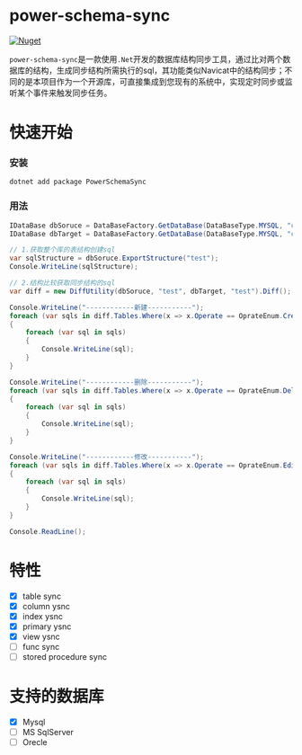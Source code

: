 # power-schema-sync
[![Nuget](https://img.shields.io/nuget/v/PowerSchemaSync)](https://www.nuget.org/packages/PowerSchemaSync/)

`power-schema-sync`是一款使用`.Net`开发的数据库结构同步工具，通过比对两个数据库的结构，生成同步结构所需执行的sql，其功能类似Navicat中的结构同步；不同的是本项目作为一个开源库，可直接集成到您现有的系统中，实现定时同步或监听某个事件来触发同步任务。

# 快速开始
### 安装
```
dotnet add package PowerSchemaSync
```

### 用法
```c#
IDataBase dbSoruce = DataBaseFactory.GetDataBase(DataBaseType.MYSQL, "connString1");
IDataBase dbTarget = DataBaseFactory.GetDataBase(DataBaseType.MYSQL, "connString2");

// 1.获取整个库的表结构创建sql
var sqlStructure = dbSoruce.ExportStructure("test");
Console.WriteLine(sqlStructure);

// 2.结构比较获取同步结构的sql
var diff = new DiffUtility(dbSoruce, "test", dbTarget, "test").Diff();

Console.WriteLine("------------新建-----------");
foreach (var sqls in diff.Tables.Where(x => x.Operate == OprateEnum.Created).Select(x => x.SyncSqls))
{
    foreach (var sql in sqls)
    {
        Console.WriteLine(sql);
    }
}

Console.WriteLine("------------删除-----------");
foreach (var sqls in diff.Tables.Where(x => x.Operate == OprateEnum.Delete).Select(x => x.SyncSqls))
{
    foreach (var sql in sqls)
    {
        Console.WriteLine(sql);
    }
}

Console.WriteLine("------------修改-----------");
foreach (var sqls in diff.Tables.Where(x => x.Operate == OprateEnum.Edit).Select(x => x.SyncSqls))
{
    foreach (var sql in sqls)
    {
        Console.WriteLine(sql);
    }
}

Console.ReadLine();
```
# 特性
- [x] table sync
- [x] column ysnc
- [x] index ysnc
- [x] primary ysnc
- [x] view ysnc
- [ ] func sync
- [ ] stored procedure sync
# 支持的数据库

- [x] Mysql
- [ ] MS SqlServer
- [ ] Orecle
